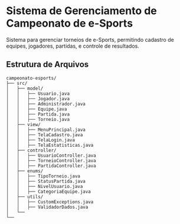 # Sistema de Gerenciamento de Campeonato de e-Sports

Sistema para gerenciar torneios de e-Sports, permitindo cadastro de equipes, jogadores, partidas, e controle de resultados.

## Estrutura de Arquivos

```
campeonato-esports/
├── src/
│   ├── model/                
│   │   ├── Usuario.java
│   │   ├── Jogador.java
│   │   ├── Administrador.java
│   │   ├── Equipe.java
│   │   ├── Partida.java
│   │   ├── Torneio.java
│   ├── view/                 
│   │   ├── MenuPrincipal.java
│   │   ├── TelaCadastro.java
│   │   ├── TelaLogin.java
│   │   ├── TelaEstatisticas.java
│   ├── controller/           
│   │   ├── UsuarioController.java
│   │   ├── TorneioController.java
│   │   ├── PartidaController.java
│   ├── enums/                
│   │   ├── TipoTorneio.java
│   │   ├── StatusPartida.java
│   │   ├── NivelUsuario.java
│   │   ├── CategoriaEquipe.java
│   ├── utils/                
│   │   ├── CustomExceptions.java
│   │   ├── ValidadorDados.java
│   └──
└──                
```
